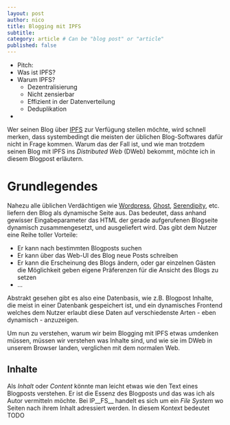 ```yaml
---
layout: post
author: nico
title: Blogging mit IPFS
subtitle:
category: article # Can be "blog post" or "article"
published: false
---
```

* Pitch:
* Was ist IPFS?
* Warum IPFS?
  * Dezentralisierung
  * Nicht zensierbar
  * Effizient in der Datenverteilung
  * Deduplikation
*

Wer seinen Blog über <a href="https://ipfs.io">IPFS</a> zur Verfügung stellen möchte, wird schnell merken, dass systembedingt die meisten der üblichen Blog-Softwares dafür nicht in Frage kommen. Warum das der Fall ist, und wie man trotzdem seinen Blog mit IPFS ins _Distributed Web_ (DWeb) bekommt, möchte ich in diesem Blogpost erläutern.

# Grundlegendes

Nahezu alle üblichen Verdächtigen wie <a href="https://de.wordpress.org/">Wordpress</a>, <a href="https://ghost.org/">Ghost</a>, <a href="http://www.s9y.org/">Serendipity</a>, etc. liefern den Blog als dynamische Seite aus. Das bedeutet, dass anhand gewisser Eingabeparameter das HTML der gerade aufgerufenen Blogseite dynamisch zusammengesetzt, und ausgeliefert wird. Das gibt dem Nutzer eine Reihe toller Vorteile:

* Er kann nach bestimmten Blogposts suchen
* Er kann über das Web-UI des Blog neue Posts schreiben
* Er kann die Erscheinung des Blogs ändern, oder gar einzelnen Gästen die Möglichkeit geben eigene Präferenzen für die Ansicht des Blogs zu setzen
* ...

Abstrakt gesehen gibt es also eine Datenbasis, wie z.B. Blogpost Inhalte, die meist in einer Datenbank gespeichert ist, und ein dynamisches Frontend welches dem Nutzer erlaubt diese Daten auf verschiedenste Arten - eben dynamisch - anzuzeigen.

Um nun zu verstehen, warum wir beim Blogging mit IPFS etwas umdenken müssen, müssen wir verstehen was Inhalte sind, und wie sie im DWeb in unserem Browser landen, verglichen mit dem normalen Web.

## Inhalte

Als _Inhalt_ oder _Content_ könnte man leicht etwas wie den Text eines Blogposts verstehen. Er ist die Essenz des Blogposts und das was ich als Autor vermitteln möchte. Bei IP__FS__ handelt es sich um ein _File System_ wo Seiten nach ihrem Inhalt adressiert werden. In diesem Kontext bedeutet TODO
